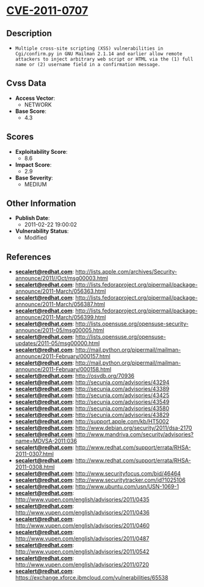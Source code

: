 
# [CVE-2011-0707](https://cve.mitre.org/cgi-bin/cvename.cgi?name=CVE-2011-0707)

## Description

- `Multiple cross-site scripting (XSS) vulnerabilities in Cgi/confirm.py in GNU Mailman 2.1.14 and earlier allow remote attackers to inject arbitrary web script or HTML via the (1) full name or (2) username field in a confirmation message.`

## Cvss Data

- **Access Vector**:
  - NETWORK
- **Base Score**:
  - 4.3

## Scores

- **Exploitability Score**:
  - 8.6
- **Impact Score**:
  - 2.9
- **Base Severity**:
  - MEDIUM

## Other Information

- **Publish Date**:
  - 2011-02-22 19:00:02
- **Vulnerability Status**:
  - Modified

## References

- **secalert@redhat.com**: http://lists.apple.com/archives/Security-announce/2011//Oct/msg00003.html
- **secalert@redhat.com**: http://lists.fedoraproject.org/pipermail/package-announce/2011-March/056363.html
- **secalert@redhat.com**: http://lists.fedoraproject.org/pipermail/package-announce/2011-March/056387.html
- **secalert@redhat.com**: http://lists.fedoraproject.org/pipermail/package-announce/2011-March/056399.html
- **secalert@redhat.com**: http://lists.opensuse.org/opensuse-security-announce/2011-05/msg00005.html
- **secalert@redhat.com**: http://lists.opensuse.org/opensuse-updates/2011-05/msg00000.html
- **secalert@redhat.com**: http://mail.python.org/pipermail/mailman-announce/2011-February/000157.html
- **secalert@redhat.com**: http://mail.python.org/pipermail/mailman-announce/2011-February/000158.html
- **secalert@redhat.com**: http://osvdb.org/70936
- **secalert@redhat.com**: http://secunia.com/advisories/43294
- **secalert@redhat.com**: http://secunia.com/advisories/43389
- **secalert@redhat.com**: http://secunia.com/advisories/43425
- **secalert@redhat.com**: http://secunia.com/advisories/43549
- **secalert@redhat.com**: http://secunia.com/advisories/43580
- **secalert@redhat.com**: http://secunia.com/advisories/43829
- **secalert@redhat.com**: http://support.apple.com/kb/HT5002
- **secalert@redhat.com**: http://www.debian.org/security/2011/dsa-2170
- **secalert@redhat.com**: http://www.mandriva.com/security/advisories?name=MDVSA-2011:036
- **secalert@redhat.com**: http://www.redhat.com/support/errata/RHSA-2011-0307.html
- **secalert@redhat.com**: http://www.redhat.com/support/errata/RHSA-2011-0308.html
- **secalert@redhat.com**: http://www.securityfocus.com/bid/46464
- **secalert@redhat.com**: http://www.securitytracker.com/id?1025106
- **secalert@redhat.com**: http://www.ubuntu.com/usn/USN-1069-1
- **secalert@redhat.com**: http://www.vupen.com/english/advisories/2011/0435
- **secalert@redhat.com**: http://www.vupen.com/english/advisories/2011/0436
- **secalert@redhat.com**: http://www.vupen.com/english/advisories/2011/0460
- **secalert@redhat.com**: http://www.vupen.com/english/advisories/2011/0487
- **secalert@redhat.com**: http://www.vupen.com/english/advisories/2011/0542
- **secalert@redhat.com**: http://www.vupen.com/english/advisories/2011/0720
- **secalert@redhat.com**: https://exchange.xforce.ibmcloud.com/vulnerabilities/65538
